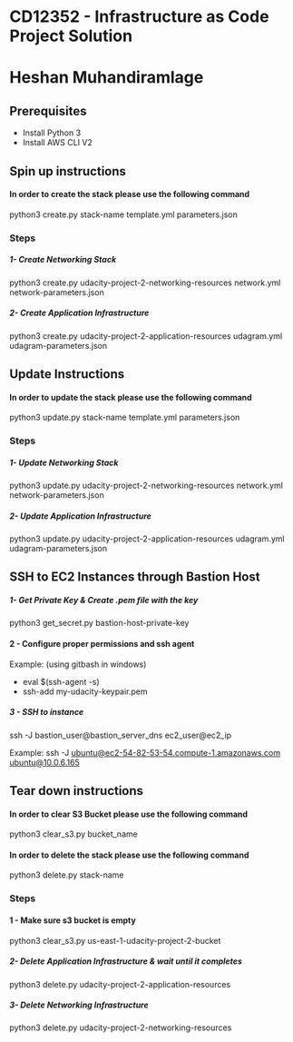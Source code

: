 # CD12352 - Infrastructure as Code Project Solution

# Heshan Muhandiramlage

## Prerequisites

- Install Python 3
- Install AWS CLI V2

## Spin up instructions

#### In order to create the stack please use the following command

python3 create.py stack-name template.yml parameters.json

### Steps

##### 1- Create Networking Stack

python3 create.py udacity-project-2-networking-resources network.yml network-parameters.json

##### 2- Create Application Infrastructure

python3 create.py udacity-project-2-application-resources udagram.yml udagram-parameters.json

## Update Instructions

#### In order to update the stack please use the following command

python3 update.py stack-name template.yml parameters.json

### Steps

##### 1- Update Networking Stack

python3 update.py udacity-project-2-networking-resources network.yml network-parameters.json

##### 2- Update Application Infrastructure

python3 update.py udacity-project-2-application-resources udagram.yml udagram-parameters.json

## SSH to EC2 Instances through Bastion Host

##### 1- Get Private Key & Create .pem file with the key
python3 get_secret.py bastion-host-private-key

#### 2 - Configure proper permissions and ssh agent
Example: (using gitbash in windows)

 - eval $(ssh-agent -s)
 - ssh-add my-udacity-keypair.pem

##### 3 - SSH to instance
ssh -J bastion_user@bastion_server_dns ec2_user@ec2_ip

Example:
ssh -J ubuntu@ec2-54-82-53-54.compute-1.amazonaws.com ubuntu@10.0.6.165

## Tear down instructions

#### In order to clear S3 Bucket please use the following command

python3 clear_s3.py bucket_name

#### In order to delete the stack please use the following command

python3 delete.py stack-name

### Steps

#### 1 - Make sure s3 bucket is empty

python3 clear_s3.py us-east-1-udacity-project-2-bucket

##### 2- Delete Application Infrastructure & wait until it completes

python3 delete.py udacity-project-2-application-resources

##### 3- Delete Networking Infrastructure

python3 delete.py udacity-project-2-networking-resources
